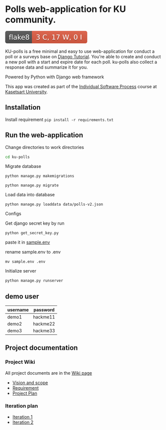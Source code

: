 # Polls web-application for KU community.

![Flake8 Status](./flake8-badge.svg)

KU-polls is a free minimal and easy to use web-application for conduct a poll or a surveys base on [Django Tutorial](https://docs.djangoproject.com/en/5.1/intro/tutorial01/). You're able to create and conduct a new poll with a start and expire date for each poll. ku-polls also collect a response data and summarize it for you.

Powered by Python with Django web framework

This app was created as part of the [Individual Software Process](
https://cpske.github.io/ISP) course at [Kasetsart University](https://www.ku.ac.th).

## Installation
Install requirement
```pip install -r requirements.txt```

## Run the web-application
Change directories to work directories
```bash
cd ku-polls
```

Migrate database
```
python manage.py makemigrations
```
```
python manage.py migrate
```

Load data into database
```
python manage.py loaddata data/polls-v2.json
```

Configs

Get django secret key by run
```
python get_secret_key.py
```

paste it in [sample.env](./sample.env)

rename sample.env to .env
```
mv sample.env .env
```

Initialize server
```bash
python manage.py runserver
```

## demo user
| username | password | 
|-------|-------| 
| demo1 | hackme11 | 
| demo2 | hackme22 | 
| demo3 | hackme33 |

## Project documentation

### Project Wiki
All project documents are in the  [Wiki page](../../wiki/Home)
* [Vision and scope](../../wiki/Vision-and-Scope)
* [Requirement](../../wiki/Requirement)
* [Project Plan](../../wiki/Vision-and-Scope)

### Iteration plan
* [Iteration 1](../../wiki/iteration1-plan)
* [Iteration 2](../../wiki/iteration2-plan)
